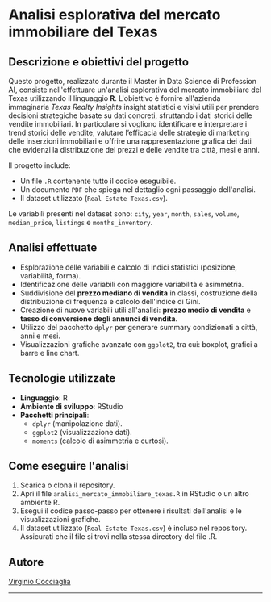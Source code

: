 # Analisi esplorativa del mercato immobiliare del Texas

## **Descrizione e obiettivi del progetto**  
Questo progetto, realizzato durante il Master in Data Science di Profession AI, consiste nell'effettuare un'analisi esplorativa del mercato immobiliare del Texas utilizzando il linguaggio **R**. L'obiettivo è fornire all'azienda immaginaria *Texas Realty Insights* insight statistici e visivi utili per prendere decisioni strategiche basate su dati concreti, sfruttando i dati storici delle vendite immobiliari. In particolare si vogliono identificare e interpretare i trend storici delle vendite, valutare l’efficacia delle strategie di marketing delle inserzioni immobiliari e offrire una rappresentazione grafica dei dati che evidenzi la distribuzione dei prezzi e delle vendite tra città, mesi e anni.

Il progetto include:  
- Un file `.R` contenente tutto il codice eseguibile.  
- Un documento `PDF` che spiega nel dettaglio ogni passaggio dell'analisi.  
- Il dataset utilizzato (`Real Estate Texas.csv`).

Le variabili presenti nel dataset sono: `city`, `year`, `month`, `sales`, `volume`, `median_price`, `listings` e `months_inventory`.

## **Analisi effettuate**  
- Esplorazione delle variabili e calcolo di indici statistici (posizione, variabilità, forma).
- Identificazione delle variabili con maggiore variabilità e asimmetria.
- Suddivisione del **prezzo mediano di vendita** in classi, costruzione della distribuzione di frequenza e calcolo dell'indice di Gini.  
- Creazione di nuove variabili utili all'analisi: **prezzo medio di vendita** e **tasso di conversione degli annunci di vendita**.  
- Utilizzo del pacchetto `dplyr` per generare summary condizionati a città, anni e mesi.  
- Visualizzazioni grafiche avanzate con `ggplot2`, tra cui: boxplot, grafici a barre e line chart.
 
## **Tecnologie utilizzate**  
- **Linguaggio**: R
- **Ambiente di sviluppo**: RStudio  
- **Pacchetti principali**:  
  - `dplyr` (manipolazione dati).  
  - `ggplot2` (visualizzazione dati).
  - `moments` (calcolo di asimmetria e curtosi).

## **Come eseguire l'analisi**  
1. Scarica o clona il repository.
2. Apri il file `analisi_mercato_immobiliare_texas.R` in RStudio o un altro ambiente R.
3. Esegui il codice passo-passo per ottenere i risultati dell'analisi e le visualizzazioni grafiche.
4. Il dataset utilizzato (`Real Estate Texas.csv`) è incluso nel repository. Assicurati che il file si trovi nella stessa directory del file .R.

## Autore
[Virginio Cocciaglia](https://github.com/VirginioC)

---
